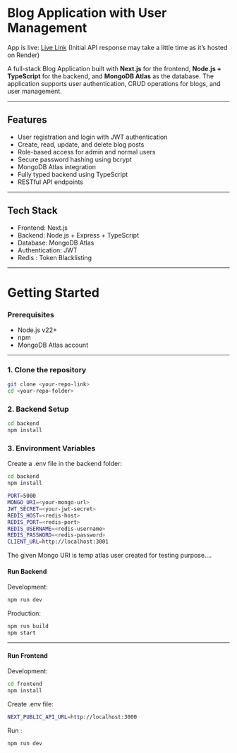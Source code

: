 # Blog Application with User Management

App is live: [Live Link](https://wordsphere-tau.vercel.app/home) 
 (Initial API response may take a little time as it’s hosted on Render)

A full-stack Blog Application built with **Next.js** for the frontend, **Node.js + TypeScript** for the backend, and **MongoDB Atlas** as the database. The application supports user authentication, CRUD operations for blogs, and user management.

---

## Features

- User registration and login with JWT authentication
- Create, read, update, and delete blog posts
- Role-based access for admin and normal users
- Secure password hashing using bcrypt
- MongoDB Atlas integration
- Fully typed backend using TypeScript
- RESTful API endpoints


---

## Tech Stack

- Frontend: Next.js  
- Backend: Node.js + Express + TypeScript  
- Database: MongoDB Atlas  
- Authentication: JWT 
- Redis : Token Blacklisting

---

# Getting Started

### Prerequisites

- Node.js v22+  
- npm   
- MongoDB Atlas account  

---

### 1. Clone the repository

```bash
git clone <your-repo-link>
cd <your-repo-folder>
```

### 2. Backend Setup
```bash
cd backend
npm install
```
### 3. Environment Variables

Create a .env file in the backend folder:
```bash
cd backend
npm install

PORT=5000
MONGO_URI=<your-mongo-url>
JWT_SECRET=<your-jwt-secret>
REDIS_HOST=<redis-host>          
REDIS_PORT=<redis-port>           
REDIS_USERNAME=<redis-username>  
REDIS_PASSWORD=<redis-password> 
CLIENT_URL=http://localhost:3001 
```
The given Mongo URI is temp atlas user created for testing purpose....

#### Run Backend

Development:
```bash
npm run dev
```
Production:
```bash
npm run build
npm start
```
---
#### Run Frontend

Development:
```bash
cd frontend
npm install

```
Create .env file:
```bash
NEXT_PUBLIC_API_URL=http://localhost:3000
```
Run :
```bash
npm run dev
```
